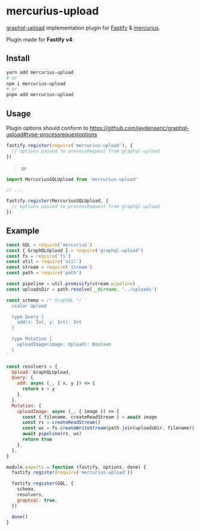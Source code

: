 # mercurius-upload

[graphql-upload](https://github.com/jaydenseric/graphql-upload) implementation plugin for [Fastify](https://www.fastify.io/) & [mercurius](https://github.com/mercurius-js/mercurius).

Plugin made for **Fastify v4**:

## Install

```sh
yarn add mercurius-upload
# or
npm i mercurius-upload
# or
pnpm add mercurius-upload
```

## Usage

Plugin options should conform to https://github.com/jaydenseric/graphql-upload#type-processrequestoptions

```js
fastify.register(require('mercurius-upload'), {
  // options passed to processRequest from graphql-upload
})
```

> or

```ts
import MercuriusGQLUpload from 'mercurius-upload'

// ...

fastify.register(MercuriusGQLUpload, {
  // options passed to processRequest from graphql-upload
})
```

## Example

```js
const GQL = require('mercurius')
const { GraphQLUpload } = require('graphql-upload')
const fs = require('fs')
const util = require('util')
const stream = require('stream')
const path = require('path')

const pipeline = util.promisify(stream.pipeline)
const uploadsDir = path.resolve(__dirname, '../uploads')

const schema = /* GraphQL */ `
  scalar Upload

  type Query {
    add(x: Int, y: Int): Int
  }

  type Mutation {
    uploadImage(image: Upload): Boolean
  }
`

const resolvers = {
  Upload: GraphQLUpload,
  Query: {
    add: async (_, { x, y }) => {
      return x + y
    },
  },
  Mutation: {
    uploadImage: async (_, { image }) => {
      const { filename, createReadStream } = await image
      const rs = createReadStream()
      const ws = fs.createWriteStream(path.join(uploadsDir, filename))
      await pipeline(rs, ws)
      return true
    },
  },
}

module.exports = function (fastify, options, done) {
  fastify.register(require('mercurius-upload'))

  fastify.register(GQL, {
    schema,
    resolvers,
    graphiql: true,
  })

  done()
}
```
